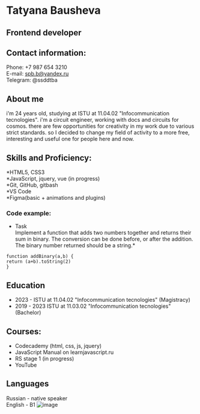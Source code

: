 # Tatyana Bausheva
## Frontend developer
## Contact information:
Phone: +7 987 654 3210     
E-mail: spb.b@yandex.ru     
Telegram: @ssddtba    
## About me
i'm 24 years old, studying at ISTU at 11.04.02 "Infocommunication tecnologies". i'm a circuit engineer, working with docs and circuits for cosmos. there are few opportunities for creativity in my work due to various strict standards. so I decided to change my field of activity to a more free, interesting and useful one for people here and now.
## Skills and Proficiency:
*HTML5, CSS3   
*JavaScript, jquery, vue (in progress)   
*Git, GitHub, gitbash   
*VS Code   
*Figma(basic + animations and plugins)   
### Code example:
* Task    
Implement a function that adds two numbers together and returns their sum in binary. The conversion can be done before, or after the addition.
The binary number returned should be a string.*
```
function addBinary(a,b) {
return (a+b).toString(2)
}
```
## Education
+ 2023 - 
ISTU at 11.04.02 "Infocommunication tecnologies" (Magistracy)
+ 2019 - 2023
ISTU at 11.03.02 "Infocommunication tecnologies" (Bachelor)

## Courses:
+ Codecademy (html, css, js, jquery)
+ JavaScript Manual on learnjavascript.ru
+ RS stage 1 (in progress)
+ YouTube

## Languages
Russian - native speaker   
English - B1 ![image](https://github.com/Spb-B/rsschool-cv/assets/135686449/5c604538-1769-4828-87b6-f662bbc54231)

